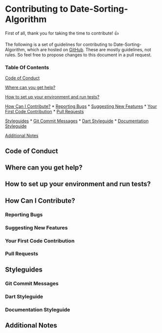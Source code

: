 # Contributing to Date-Sorting-Algorithm

First of all, thank you for taking the time to contribute! :+1:

The following is a set of guidelines for contributing to Date-Sorting-Algorithm, which are hosted on [GitHub](https://github.com/marcelhans/date_sorting_algorithm). These are mostly guidelines, not rules. So feel free to propose changes to this document in a pull request.

### Table Of Contents

[Code of Conduct](#code-of-conduct)

[Where can you get help?](#where-can-you-get-help)

[How to set up your environment and run tests?](#how-to-set-up-your-environment-and-run-tests)

[How Can I Contribute?](#how-can-i-contribute)
    * [Reporting Bugs](#reporting-bugs)
    * [Suggesting New Features](#suggesting-new-features)
    * [Your First Code Contribution](#your-first-code-contribution)
    * [Pull Requests](#pull-requests)

[Styleguides](#styleguides)
    * [Git Commit Messages](#git-commit-messages)
    * [Dart Styleguide](#dart-styleguide)
    * [Documentation Styleguide](#documentation-styleguide)

[Additional Notes](#additional-notes)

## Code of Conduct

## Where can you get help?

## How to set up your environment and run tests?

## How Can I Contribute?

### Reporting Bugs

### Suggesting New Features

### Your First Code Contribution

### Pull Requests

## Styleguides

### Git Commit Messages

### Dart Styleguide

### Documentation Styleguide

## Additional Notes